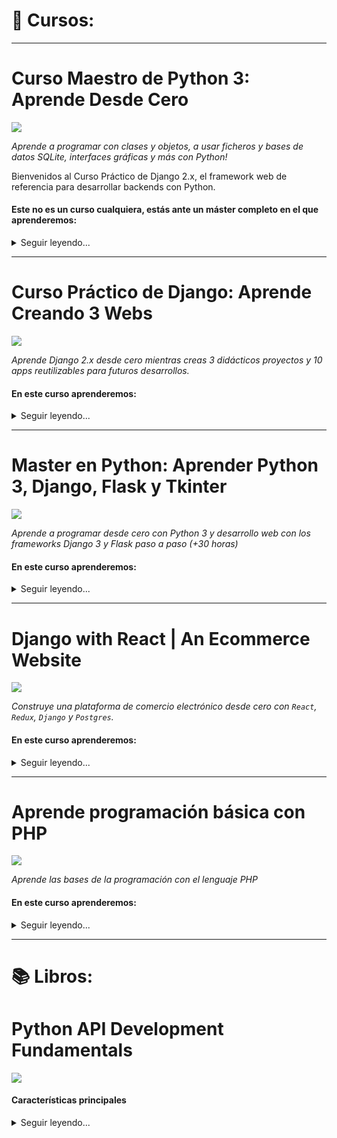 # 💾 Cursos:
---
# Curso Maestro de Python 3: Aprende Desde Cero
[<img src="https://www.python.org/static/community_logos/python-logo-inkscape.svg">](https://www.udemy.com/course/python-3-al-completo-desde-cero/)

*Aprende a programar con clases y objetos, a usar ficheros y bases de datos SQLite, interfaces gráficas y más con Python!*

Bienvenidos al Curso Práctico de Django 2.x, el framework web de referencia para desarrollar backends con Python.


#### Este no es un curso cualquiera, estás ante un máster completo en el que aprenderemos:
<details>
  <summary>Seguir leyendo...</summary>

  **Dividido en cuatro fases con 130+ lecciones entre presentaciones, apuntes, ejercicios solucionados paso a paso y quizs:**

  - Fundamentos de programación
  - Optimización y manejo de datos
  - Programación Orientada a Objetos
  - Temas avanzados (mirad el el programa para saber más)
  - En muchas lecciones se enseña con ejemplos y ejercicios reales de mi propia experiencia como programador, en lugar de simples ejemplos teóricos.
</details>

--- 

# Curso Práctico de Django: Aprende Creando 3 Webs
[<img src="https://static.djangoproject.com/img/logos/django-logo-positive.png">](https://www.udemy.com/course/curso-django-2-practico-desarrollo-web-python-3/)

*Aprende Django 2.x desde cero mientras creas 3 didácticos proyectos y 10 apps reutilizables para futuros desarrollos.*

#### En este curso aprenderemos:
<details>
  <summary>Seguir leyendo...</summary>

**Proyectos:**

- Web Personal: un proyecto básico de introducción al framework, basado en la creación de una web sencilla con un portafolio dinámico y un panel de administrador para manejar los proyectos del portafolio.
- Web Empresarial: un proyecto intermedio para practicar lo aprendido e introducir nuevos conceptos, basado en realizar la web de presentación de una cafetería con varias secciones dinámicas manejadas desde el panel de administrador.
- Web Playground: un proyecto avanzado y de especialización, centrado puramente en el backend. Aquí aprenderás a manejar la autenticación y el registro de usuarios, a crear secciones internas sólo para usuarios identificados, perfiles de usuario y lo mejor de todo: un sistema de mensajería privada.

**Lo que aprenderás**

- Cómo funciona Django 2 y su MVT basado en Modelos, Vistas y Templates
- A desarrollar una colección de 10 apps reutilizables para tus futuros proyectos.
- A crear tus propios backends, con panel administrable, listos para darles un uso real.
- También aprenderás a desplegar Django en un servidor de producción gratuito en la nube.
- Obtendrás experiencia práctica con proyectos reales, como una web personal o para un negocio.
- Serás un experto en el uso de las CBV, las Vistas Basadas en Clases.
- Cómo gestionar usuarios, autenticación, registro y perfiles utilizando los módulos nativos de Django.
- Aprenderás a crear peticiones asíncronas utilizando la API Fetch de JavaScript
- Te introducirás en el desarrollo guiado por pruebas: el TDD (Test Driven Development).
- Y docenas de funcionalidades más: Tags, Contextos, Formularios, Mixins, CRUD, Paginación, Señales, Managers, Tests...

</details>

---
# Master en Python: Aprender Python 3, Django, Flask y Tkinter
[<img src="https://img-a.udemycdn.com/course/480x270/2264216_b701_3.jpg">](https://www.udemy.com/share/102OwsAksbcFlRQn4)

*Aprende a programar desde cero con Python 3 y desarrollo web con los frameworks Django 3 y Flask paso a paso (+30 horas)*

#### En este curso aprenderemos:
<details>
  <summary>Seguir leyendo...</summary>

  - Programación desde cero y paso a paso, sin necesidad de tener conocimientos previos.
  - Python, uno de los lenguajes de programación más populares en la actualidad.
  - POO, Programación Orientada a Objetos en Python.
  - Bases de datos SQL, trabajando en conjunto con nuestros desarrollos.
  - Módulos y frameworks, para dar el salto profesional con Python.
  - Tkinter, para crear aplicaciones de escritorio con interfaz gráfica.
  - Desarrollo web, creando varios proyectos web.
  - Django, el framework de desarrollo web para Python más popular y demandado por las empresas.
  - Flask, el moderno framework para desarrollar aplicaciones web.
  - Habilidades full-stack, haciendo cientos de ejercicios, prácticas y proyectos completos.
  - Si quieres ser programador o desarrollador web profesional, o incluso si ya te dedicas al esto, aprender a trabajar con estas tecnologías y frameworks es casi obligatorio.
  - La metodología de aprendizaje es la ideal:
    - Todo explicado desde cero y paso a paso.
    - Decenas de horas de contenido en clases en vídeo (30 horas y subiendo).
    - Cientos de prácticas y ejercicios.

  **Al finalizar el curso:**
  - Sabrás programar y tendrás conocimientos para aplicarlos a cualquier lenguaje de programación.
  - Sabrás crear aplicaciones de escritorio.
  - Sabrás crear sitios y aplicaciones web.
  - Dominarás Python y sus frameworks más importantes (mencionados anteriormente) para desarrollar proyectos o aplicarlos a proyectos ya existentes.

  Durante las más de 30 horas del curso verás como desarrollar varios proyectos multiplataforma y haremos cientos de ejercicios con todo lo que enseñamos.

  **Algunos de los proyectos que desarrollaremos desde cero:**
  - Una aplicación de linea de comandos con Python y SQL.
  - Una aplicación de escritorio completa con Tkinter.
  - Varias aplicaciones web con Django.
  - Proyectos web con Flask.
  - Trataremos todos los temas paso a paso y poco a poco hasta conseguir un buen nivel en Programación, Python, MySQL, SQLite, POO, Tkinker, Django 3, Flask, etc.

</details>

---
# Django with React | An Ecommerce Website
[<img src="https://s3.eu-central-1.wasabisys.com/courseupload/2021/02/Screen-Shot-2021-02-02-at-11.25.34-AM.png">](https://www.udemy.com/share/1043DYAksbcFlRQn4=/)

*Construye una plataforma de comercio electrónico desde cero con `React`, `Redux`, `Django` y `Postgres`.*

#### En este curso aprenderemos:
<details>
  <summary>Seguir leyendo...</summary>

#### En este curso, construiremos una aplicación de comercio electrónico / carrito de la compra completamente personalizada desde cero utilizando Django y REACT con la siguiente funcionalidad...

- Carrito de compras completo.
- Comentarios y valoraciones de productos.
- Carrusel de productos principales.
- Paginación de productos.
- Búsqueda de productos.
- Perfil de usuario con pedidos.
- Gestión de productos por parte del administrador.
- Gestión de usuarios administrativos.
- Página de detalles del pedido del administrador.
- Opción de marcar los pedidos como entregados.
- Proceso de compra (envío, forma de pago, etc.).
- Integración de PayPal / tarjeta de crédito.

#### Este no es un curso de documentación. Se trata de un curso en el que se puede participar y ensuciarse las manos y, al final, tener un proyecto real para utilizar y poner en su cartera. Usted aprenderá lo siguiente al completar este curso:

- React con Componentes Funcionales y Hooks.
- Enrutador React.
- Librería React-Bootstrap UI.
- Cómo estructurar los componentes.
- Estado a nivel de componente y props.
- Gestión del estado global con Redux (Actions & Reducers).
- Uso del estado Redux en los componentes (useDispatch & useSelector).
- Creación de un back end extenso con Express.
- Autenticación JWT (tokens web JSON).
- Manejador de errores personalizado.
- Integración de la API de PayPal.
- Despliegue del proyecto.

*Y mucho más...*

#### Este proyecto es una colaboración con `Brad Traversy` donde tomaremos su curso original de comercio electrónico MEARN Stack y lo construiremos con un backend `Django` en lugar de Node, JS y Express. Brad y yo decidimos que sería divertido rehacer exactamente el mismo proyecto con un backend/API de Django y conectarlo al mismo frontend/diseño de React.

*Mi esperanza es que aprendas no sólo a construir esta aplicación sino a añadirle tus propias características. Aprendemos mejor construyendo y personalizando nuestros propios proyectos.*

</details>

---
# Aprende programación básica con PHP
[<img src="https://tutorialesenpdf.com/wp-content/uploads/2016/06/php-tutorial-pdf.jpg">](https://www.udemy.com/course/aprende-programacion-basica-con-php/)

*Aprende las bases de la programación con el lenguaje PHP*

#### En este curso aprenderemos:
<details>
  <summary>Seguir leyendo...</summary>

##### PHP es uno de los lenguajes de programación del momento, es sin duda el lenguaje en el lado del servidor más utilizado actualmente en el desarrollo de aplicaciones web  y cuenta con múltiples ventajas con respecto a otros.

En este curso irás desde un nivel cero aprendiendo poco a poco los fundamentos básicos de la programación usando PHP.

Al finalizar el curso entenderás como trabajar con los aspectos fundamentales de un lenguaje de programación y con las estructuras de control for, while, if, foreach usando PHP y tendrás la capacidad de seguir profundizando en el aprendizaje del lenguaje.

Trataremos los aspectos más importantes de un lenguaje, trabajo con variables, estructuras de control, parámetros GET, incluso haremos varios ejercicios prácticos.

Si quieres aprender lo básico de la programación con PHP sin dolor, practicando poco a poco, de forma fácil y en poco tiempo ¡este es tu curso!

Échale un vistazo al currículo del curso para ver todos temas que aprenderás.

Únete al curso y sin darte cuenta habrás aprendido las bases de la programación estructurada: ¡¡ Aprende programación básica con PHP !!

Tener las nociones básicas de la programación
Saber usar estructuras de control
Dar los primeros pasos con PHP

*¿Hay requisitos para realizar el curso?*
- HTML
- Trabajar con un sistema operativo

*¿Para quién es este curso?*
- Estudiantes
- Diseñadores
- Apasionados por la web

</details>

---
# 📚 Libros:
# Python API Development Fundamentals
[<img src="https://static.packt-cdn.com/products/9781838983994/cover/smaller">](https://subscription.packtpub.com/book/web_development/9781838983994)

#### Características principales
<details>
  <summary>Seguir leyendo...</summary>

  - Profundice en el principio de la API RESTful
  - Aprender a construir una aplicación web escalable con la arquitectura de la API RESTfuly el framework Flask.
  - Conozca cuáles son las herramientas y la metodología exactas para probar sus aplicaciones y cómo utilizarlas.

  Lo que aprenderá:
  - Entender el concepto de una API RESTful.
  - Construir una API RESTful usando Flask y la extensión Flask-Restful.
  - Manipular una base de datos usando Flask-SQLAlchemy y Flask-Migrate.
  - Enviar correos electrónicos en texto plano y en formato HTML utilizando la API Mailgun.
  - Implementar una función de paginación utilizando Flask-SQLAlchemy.
  - Utilizar el almacenamiento en caché para mejorar el rendimiento de la API y obtener eficazmente la información más reciente.
  - Desplegar una aplicación en Heroku y probarla con Postman.

  Acerca de:
  Python es un lenguaje flexible que puede utilizarse para mucho más que el desarrollo de scripts. Conociendo el funcionamiento de las APIs RESTful de Python, podrás construir un potente backend para aplicaciones web y aplicaciones móviles usando Python.

  Darás tus primeros pasos construyendo una APIsencilla y aprendiendo cómo la interfaz web del frontend puede comunicarse con el backend. También aprenderás a serializar y deserializar objetos utilizando la librería marshmallow. A continuación, aprenderás a autenticar y autorizar a los usuarios utilizando Flask-JWT. También aprenderás a mejorar tus APIs añadiendo funciones útiles, como el correo electrónico, la carga de imágenes, la búsqueda y la paginación. Terminarás el libro desplegando tus APIsen la nube.

</details>

